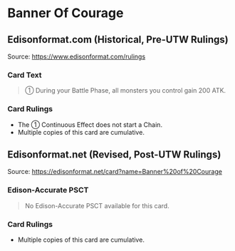 # Banner Of Courage

## Edisonformat.com (Historical, Pre-UTW Rulings)

Source: https://www.edisonformat.com/rulings

### Card Text

> ① During your Battle Phase, all monsters you control gain 200 ATK.

### Card Rulings

*   The ① Continuous Effect does not start a Chain.
*   Multiple copies of this card are cumulative.

## Edisonformat.net (Revised, Post-UTW Rulings)

Source: https://edisonformat.net/card?name=Banner%20of%20Courage

### Edison-Accurate PSCT

> No Edison-Accurate PSCT available for this card.

### Card Rulings

*   Multiple copies of this card are cumulative.
            